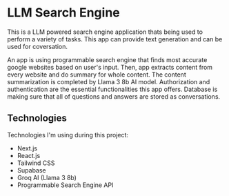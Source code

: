 # LLM Search Engine

This is a LLM powered search engine application thats being used to perform a variety of tasks. This app can provide text generation and can be used for coversation.

An app is using programmable search engine that finds most accurate google websites based on user's input. Then, app extracts content from every website and do summary for whole content. The content summarization is completed by Llama 3 8b AI model. Authorization and authentication are the essential functionalities this app offers. Database is making sure that all of questions and answers are stored as conversations.


## Technologies

Technologies I'm using during this project:

- Next.js
- React.js
- Tailwind CSS
- Supabase
- Groq AI (Llama 3 8b)
- Programmable Search Engine API